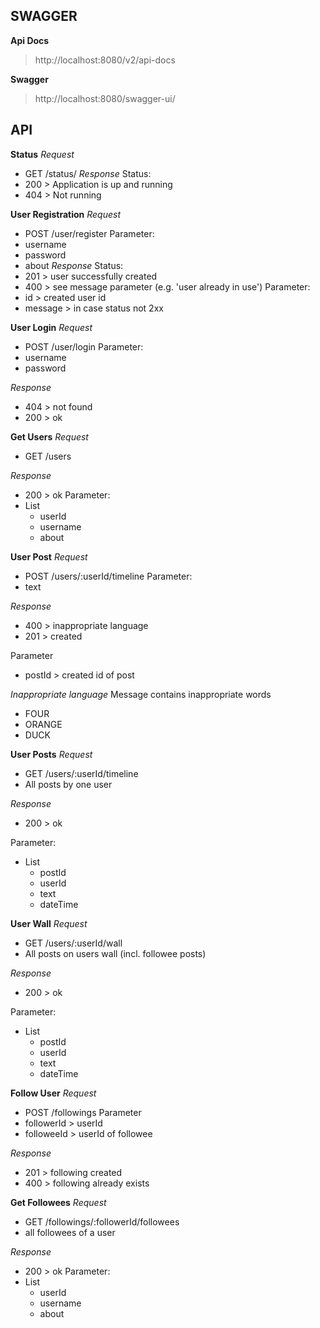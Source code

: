## SWAGGER

**Api Docs**
> http://localhost:8080/v2/api-docs

**Swagger**
> http://localhost:8080/swagger-ui/
    
## API

**Status**
*Request*
* GET /status/
*Response*
Status:
* 200 > Application is up and running
* 404 > Not running 

**User Registration**
*Request*
* POST /user/register
Parameter:
* username
* password
* about
*Response*
Status:
* 201 > user successfully created
* 400 > see message parameter (e.g. 'user already in use')
Parameter:
* id > created user id
* message > in case status not 2xx

**User Login**
*Request*
* POST /user/login
Parameter:
* username
* password

*Response*
* 404 > not found
* 200 > ok

**Get Users**
*Request*
* GET /users

*Response*
* 200 > ok
Parameter:
* List
    * userId
    * username
    * about

**User Post**
*Request*
* POST /users/:userId/timeline
Parameter:
* text

*Response*
* 400 > inappropriate language
* 201 > created

Parameter
* postId > created id of post

*Inappropriate language*
Message contains inappropriate words
* FOUR
* ORANGE
* DUCK

**User Posts**
*Request*
* GET /users/:userId/timeline
* All posts by one user

*Response*
* 200 > ok

Parameter:
* List
    * postId
    * userId
    * text
    * dateTime

**User Wall**
*Request*
* GET /users/:userId/wall
* All posts on users wall (incl. followee posts)

*Response*
* 200 > ok

Parameter:
* List
    * postId
    * userId
    * text
    * dateTime

**Follow User**
*Request*
* POST /followings
Parameter
* followerId > userId
* followeeId > userId of followee

*Response*
* 201 > following created
* 400 > following already exists

**Get Followees**
*Request*
* GET /followings/:followerId/followees
* all followees of a user

*Response*
* 200 > ok
Parameter:
* List
    * userId
    * username
    * about


